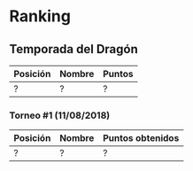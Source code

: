 # Ranking

## Temporada del Dragón

| Posición | Nombre | Puntos |
| ------ | ------ | ------ |
| ? | ? | ? |

### Torneo #1 (11/08/2018)

| Posición | Nombre | Puntos obtenidos |
| -------- | ------ | ---------------- |
| ? | ? | ? |
